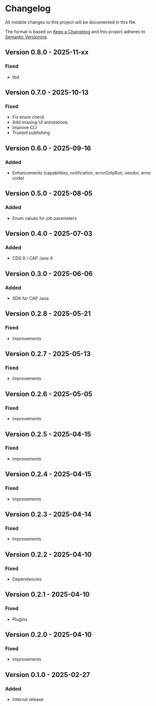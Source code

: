 # Changelog

All notable changes to this project will be documented in this file.

The format is based on [Keep a Changelog](http://keepachangelog.com/en/1.0.0/)
and this project adheres to [Semantic Versioning](http://semver.org/spec/v2.0.0.html).

## Version 0.8.0 - 2025-11-xx

### Fixed

- tbd

## Version 0.7.0 - 2025-10-13

### Fixed

- Fix enum check
- Add missing UI annotations
- Improve CLI
- Trusted publishing

## Version 0.6.0 - 2025-09-16

### Added

- Enhancements (capabilities, notification, errorOnlyRun, vendor, error code)

## Version 0.5.0 - 2025-08-05

### Added

- Enum values for job parameters

## Version 0.4.0 - 2025-07-03

### Added

- CDS 9 / CAP Java 4

## Version 0.3.0 - 2025-06-06

### Added

- SDK for CAP Java

## Version 0.2.8 - 2025-05-21

### Fixed

- Improvements

## Version 0.2.7 - 2025-05-13

### Fixed

- Improvements

## Version 0.2.6 - 2025-05-05

### Fixed

- Improvements

## Version 0.2.5 - 2025-04-15

### Fixed

- Improvements

## Version 0.2.4 - 2025-04-15

### Fixed

- Improvements

## Version 0.2.3 - 2025-04-14

### Fixed

- Improvements

## Version 0.2.2 - 2025-04-10

### Fixed

- Dependencies

## Version 0.2.1 - 2025-04-10

### Fixed

- Plugins

## Version 0.2.0 - 2025-04-10

### Fixed

- Improvements

## Version 0.1.0 - 2025-02-27

### Added

- Internal release
